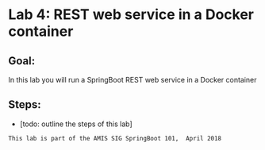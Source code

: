 # Lab 4: REST web service in a Docker container


## Goal:
In this lab you will run a SpringBoot REST web service in a Docker container

## Steps:
- [todo: outline the steps of this lab]



```
This lab is part of the AMIS SIG SpringBoot 101,  April 2018
```

